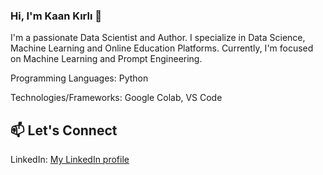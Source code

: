 ### Hi, I'm Kaan Kırlı 👋

I'm a passionate Data Scientist and Author. I specialize in Data Science, Machine Learning and Online Education Platforms. Currently, I'm focused on Machine Learning and Prompt Engineering.

Programming Languages: Python

Technologies/Frameworks: Google Colab, VS Code

<h2>📫 Let's Connect</h2>
    
  LinkedIn: <a href="https://www.linkedin.com/in/kaank%C4%B1rl%C4%B1">My LinkedIn profile</a></li>
